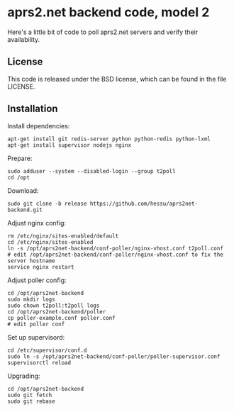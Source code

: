 
aprs2.net backend code, model 2
===================================

Here's a little bit of code to poll aprs2.net servers and verify their availability.


License
----------

This code is released under the BSD license, which can be found in the file
LICENSE.


Installation
---------------

Install dependencies:

    apt-get install git redis-server python python-redis python-lxml
    apt-get install supervisor nodejs nginx

Prepare:

    sudo adduser --system --disabled-login --group t2poll
    cd /opt

Download:

    sudo git clone -b release https://github.com/hessu/aprs2net-backend.git
   
Adjust nginx config:

    rm /etc/nginx/sites-enabled/default
    cd /etc/nginx/sites-enabled
    ln -s /opt/aprs2net-backend/conf-poller/nginx-vhost.conf t2poll.conf
    # edit /opt/aprs2net-backend/conf-poller/nginx-vhost.conf to fix the server hostname
    service nginx restart

Adjust poller config:

    cd /opt/aprs2net-backend
    sudo mkdir logs
    sudo chown t2poll:t2poll logs
    cd /opt/aprs2net-backend/poller
    cp poller-example.conf poller.conf
    # edit poller conf

Set up supervisord:

    cd /etc/supervisor/conf.d
    sudo ln -s /opt/aprs2net-backend/conf-poller/poller-supervisor.conf
    supervisorctl reload
  
Upgrading:

    cd /opt/aprs2net-backend
    sudo git fetch
    sudo git rebase

